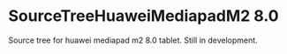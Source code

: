 # SourceTreeHuaweiMediapadM2 8.0
Source tree for huawei mediapad m2 8.0 tablet.
Still in development.
